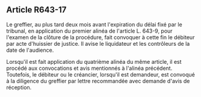 Article R643-17
----
Le greffier, au plus tard deux mois avant l'expiration du délai fixé par le
tribunal, en application du premier alinéa de l'article L. 643-9, pour l'examen
de la clôture de la procédure, fait convoquer à cette fin le débiteur par acte
d'huissier de justice. Il avise le liquidateur et les contrôleurs de la date de
l'audience.

Lorsqu'il est fait application du quatrième alinéa du même article, il est
procédé aux convocations et avis mentionnés à l'alinéa précédent. Toutefois, le
débiteur ou le créancier, lorsqu'il est demandeur, est convoqué à la diligence
du greffier par lettre recommandée avec demande d'avis de réception.
